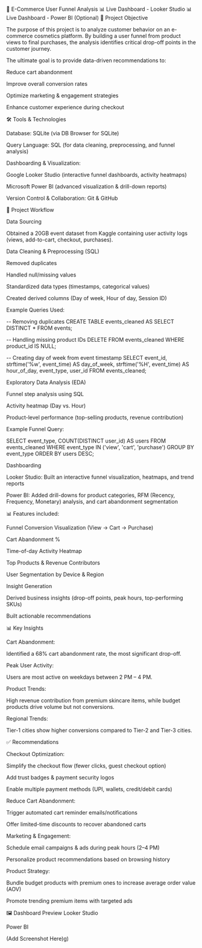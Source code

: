 🛒 E-Commerce User Funnel Analysis
📊 Live Dashboard - Looker Studio
📊 Live Dashboard - Power BI (Optional)
🎯 Project Objective

The purpose of this project is to analyze customer behavior on an e-commerce cosmetics platform. By building a user funnel from product views to final purchases, the analysis identifies critical drop-off points in the customer journey.

The ultimate goal is to provide data-driven recommendations to:

Reduce cart abandonment

Improve overall conversion rates

Optimize marketing & engagement strategies

Enhance customer experience during checkout

🛠️ Tools & Technologies

Database: SQLite (via DB Browser for SQLite)

Query Language: SQL (for data cleaning, preprocessing, and funnel analysis)

Dashboarding & Visualization:

Google Looker Studio (interactive funnel dashboards, activity heatmaps)

Microsoft Power BI (advanced visualization & drill-down reports)

Version Control & Collaboration: Git & GitHub

📂 Project Workflow

Data Sourcing

Obtained a 20GB event dataset from Kaggle containing user activity logs (views, add-to-cart, checkout, purchases).

Data Cleaning & Preprocessing (SQL)

Removed duplicates

Handled null/missing values

Standardized data types (timestamps, categorical values)

Created derived columns (Day of week, Hour of day, Session ID)

Example Queries Used:

-- Removing duplicates
CREATE TABLE events_cleaned AS
SELECT DISTINCT * FROM events;

-- Handling missing product IDs
DELETE FROM events_cleaned
WHERE product_id IS NULL;

-- Creating day of week from event timestamp
SELECT event_id,
       strftime('%w', event_time) AS day_of_week,
       strftime('%H', event_time) AS hour_of_day,
       event_type,
       user_id
FROM events_cleaned;


Exploratory Data Analysis (EDA)

Funnel step analysis using SQL

Activity heatmap (Day vs. Hour)

Product-level performance (top-selling products, revenue contribution)

Example Funnel Query:

SELECT event_type,
       COUNT(DISTINCT user_id) AS users
FROM events_cleaned
WHERE event_type IN ('view', 'cart', 'purchase')
GROUP BY event_type
ORDER BY users DESC;


Dashboarding

Looker Studio: Built an interactive funnel visualization, heatmaps, and trend reports

Power BI: Added drill-downs for product categories, RFM (Recency, Frequency, Monetary) analysis, and cart abandonment segmentation

📊 Features included:

Funnel Conversion Visualization (View → Cart → Purchase)

Cart Abandonment %

Time-of-day Activity Heatmap

Top Products & Revenue Contributors

User Segmentation by Device & Region

Insight Generation

Derived business insights (drop-off points, peak hours, top-performing SKUs)

Built actionable recommendations

📊 Key Insights

Cart Abandonment:

Identified a 68% cart abandonment rate, the most significant drop-off.

Peak User Activity:

Users are most active on weekdays between 2 PM – 4 PM.

Product Trends:

High revenue contribution from premium skincare items, while budget products drive volume but not conversions.

Regional Trends:

Tier-1 cities show higher conversions compared to Tier-2 and Tier-3 cities.

✅ Recommendations

Checkout Optimization:

Simplify the checkout flow (fewer clicks, guest checkout option)

Add trust badges & payment security logos

Enable multiple payment methods (UPI, wallets, credit/debit cards)

Reduce Cart Abandonment:

Trigger automated cart reminder emails/notifications

Offer limited-time discounts to recover abandoned carts

Marketing & Engagement:

Schedule email campaigns & ads during peak hours (2–4 PM)

Personalize product recommendations based on browsing history

Product Strategy:

Bundle budget products with premium ones to increase average order value (AOV)

Promote trending premium items with targeted ads

🖼️ Dashboard Preview
Looker Studio

Power BI

(Add Screenshot Here)g)
